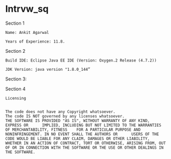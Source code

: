 # Intrvw_sq

Section 1

	Name: Ankit Agarwal

	Years of Experience: 11.8.

Section 2

	Build IDE: Eclipse Java EE IDE (Version: Oxygen.2 Release (4.7.2))

	JDK Version: java version "1.8.0_144”

Section 3: 


Section 4 


	Licensing 


	The code does not have any Copyright whatsoever. 
	The code IS NOT governed by any licenses whatsoever. 
	THE SOFTWARE IS PROVIDED "AS IS", WITHOUT WARRANTY OF ANY KIND, EXPRESS OR 		IMPLIED, INCLUDING BUT NOT LIMITED TO THE WARRANTIES OF MERCHANTABILITY, FITNESS 	FOR A PARTICULAR PURPOSE AND NONINFRINGEMENT. IN NO EVENT SHALL THE AUTHORS OR 		USERS OF THE CODE WOULD BE LIABLE FOR ANY CLAIM, DAMAGES OR OTHER LIABILITY, 		WHETHER IN AN ACTION OF CONTRACT, TORT OR OTHERWISE, ARISING FROM, OUT OF OR IN CONNECTION WITH THE SOFTWARE OR THE USE OR OTHER DEALINGS IN THE SOFTWARE.



